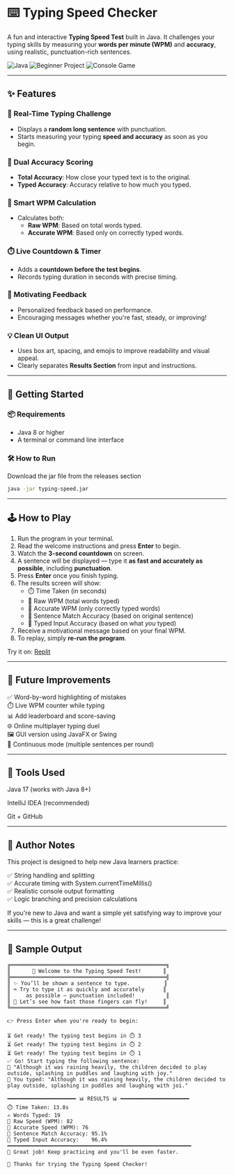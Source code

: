 # ⌨️ Typing Speed Checker

A fun and interactive **Typing Speed Test** built in Java. It challenges your typing skills by measuring your **words per minute (WPM)** and **accuracy**, using realistic, punctuation-rich sentences.

![Java](https://img.shields.io/badge/Language-Java-blue.svg)
![Beginner Project](https://img.shields.io/badge/Level-Beginner-brightgreen)
![Console Game](https://img.shields.io/badge/Type-Console--App-lightgrey)

---

## ✨ Features

### 🚀 Real-Time Typing Challenge
- Displays a **random long sentence** with punctuation.
- Starts measuring your typing **speed and accuracy** as soon as you begin.

### 📏 Dual Accuracy Scoring
- **Total Accuracy**: How close your typed text is to the original.
- **Typed Accuracy**: Accuracy relative to how much you typed.

### 🧠 Smart WPM Calculation
- Calculates both:
    - **Raw WPM**: Based on total words typed.
    - **Accurate WPM**: Based only on correctly typed words.

### ⏱️ Live Countdown & Timer
- Adds a **countdown before the test begins**.
- Records typing duration in seconds with precise timing.

### 🧾 Motivating Feedback
- Personalized feedback based on performance.
- Encouraging messages whether you're fast, steady, or improving!

### 💡 Clean UI Output
- Uses box art, spacing, and emojis to improve readability and visual appeal.
- Clearly separates **Results Section** from input and instructions.

---

## 🚀 Getting Started

### 📦 Requirements
- Java 8 or higher
- A terminal or command line interface

### 🛠️ How to Run

Download the jar file from the releases section
```bash
java -jar typing-speed.jar
```
---

## 🕹️ How to Play

1. Run the program in your terminal.
2. Read the welcome instructions and press **Enter** to begin.
3. Watch the **3-second countdown** on screen.
4. A sentence will be displayed — type it **as fast and accurately as possible**, including **punctuation**.
5. Press **Enter** once you finish typing.
6. The results screen will show:
    - ⏱️ Time Taken (in seconds)
    - 🚀 Raw WPM (total words typed)
    - 🎯 Accurate WPM (only correctly typed words)
    - 📌 Sentence Match Accuracy (based on original sentence)
    - 📌 Typed Input Accuracy (based on what *you* typed)
7. Receive a motivational message based on your final WPM.
8. To replay, simply **re-run the program**.

Try it on: [Replit](https://replit.com/@yago-xd/typing-speed)

---
## 🧠 Future Improvements
✅ Word-by-word highlighting of mistakes  
⏱️ Live WPM counter while typing  
📊 Add leaderboard and score-saving  
🌐 Online multiplayer typing duel  
🖼️ GUI version using JavaFX or Swing  
🔄 Continuous mode (multiple sentences per round)

---
## 🔧 Tools Used
Java 17 (works with Java 8+)

IntelliJ IDEA (recommended)

Git + GitHub

---

## 🙌 Author Notes
This project is designed to help new Java learners practice:

✅ String handling and splitting  
✅ Accurate timing with System.currentTimeMillis()  
✅ Realistic console output formatting  
✅ Logic branching and precision calculations  

If you're new to Java and want a simple yet satisfying way to improve your skills — this is a great challenge!

---
## 🧠 Sample Output

```console
╔══════════════════════════════════════════════════╗
║       👋 Welcome to the Typing Speed Test!       ║
╠══════════════════════════════════════════════════╣
║ ✨ You’ll be shown a sentence to type.           ║
║ ⌨️ Try to type it as quickly and accurately      ║
║     as possible — punctuation included!          ║
║ 🎯 Let’s see how fast those fingers can fly!     ║
╚══════════════════════════════════════════════════╝

👉 Press Enter when you're ready to begin: 

⏳ Get ready! The typing test begins in ⏱️ 3
⏳ Get ready! The typing test begins in ⏱️ 2
⏳ Get ready! The typing test begins in ⏱️ 1
✅ Go! Start typing the following sentence:
📄 "Although it was raining heavily, the children decided to play outside, splashing in puddles and laughing with joy."
📝 You typed: "Although it was raining heavily, the children decided to play outside, splashing in puddles and laughing with joi."

━━━━━━━━━━━━━━━━━━━━━━ 📊 RESULTS 📊 ━━━━━━━━━━━━━━━━━━━━━━
⏱️ Time Taken: 13.8s
✍️ Words Typed: 19
🚀 Raw Speed (WPM): 82
🎯 Accurate Speed (WPM): 76
📌 Sentence Match Accuracy: 95.1%
📌 Typed Input Accuracy:    96.4%
━━━━━━━━━━━━━━━━━━━━━━━━━━━━━━━━━━━━━━━━━━━━━━━━━━━━━━━━━━━
💪 Great job! Keep practicing and you'll be even faster.

🎉 Thanks for trying the Typing Speed Checker!
```
